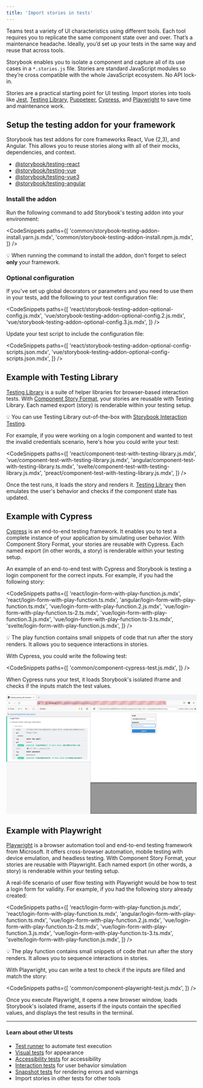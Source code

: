 ```yaml
---
title: 'Import stories in tests'
---
```


Teams test a variety of UI characteristics using different tools. Each tool requires you to replicate the same component state over and over. That’s a maintenance headache. Ideally, you’d set up your tests in the same way and reuse that across tools.

Storybook enables you to isolate a component and capture all of its use cases in a `*.stories.js` file. Stories are standard JavaScript modules so they’re cross compatible with the whole JavaScript ecosystem. No API lock-in.

Stories are a practical starting point for UI testing. Import stories into tools like [Jest](https://jestjs.io/), [Testing Library](https://testing-library.com/), [Puppeteer](https://pptr.dev/), [Cypress](https://www.cypress.io/), and [Playwright](https://playwright.dev/) to save time and maintenance work.

## Setup the testing addon for your framework

Storybook has test addons for core frameworks React, Vue (2,3), and Angular. This allows you to reuse stories along with all of their mocks, dependencies, and context.

- [@storybook/testing-react](https://storybook.js.org/addons/@storybook/testing-react)
- [@storybook/testing-vue](https://storybook.js.org/addons/@storybook/testing-vue)
- [@storybook/testing-vue3](https://storybook.js.org/addons/@storybook/testing-vue3)
- [@storybook/testing-angular](https://storybook.js.org/addons/@storybook/testing-angular)

### Install the addon

Run the following command to add Storybook's testing addon into your environment:

<!-- prettier-ignore-start -->

<CodeSnippets
  paths={[
    'common/storybook-testing-addon-install.yarn.js.mdx',
    'common/storybook-testing-addon-install.npm.js.mdx',
  ]}
/>

<!-- prettier-ignore-end -->

<div class="aside">

💡 When running the command to install the addon, don't forget to select **only** your framework.

</div>

### Optional configuration

If you've set up global decorators or parameters and you need to use them in your tests, add the following to your test configuration file:

<!-- prettier-ignore-start -->

<CodeSnippets
  paths={[
    'react/storybook-testing-addon-optional-config.js.mdx',
    'vue/storybook-testing-addon-optional-config.2.js.mdx',
    'vue/storybook-testing-addon-optional-config.3.js.mdx',
  ]}
/>

<!-- prettier-ignore-end -->

Update your test script to include the configuration file:

<!-- prettier-ignore-start -->

<CodeSnippets
  paths={[
    'react/storybook-testing-addon-optional-config-scripts.json.mdx',
    'vue/storybook-testing-addon-optional-config-scripts.json.mdx',
  ]}
/>

<!-- prettier-ignore-end -->

## Example with Testing Library

[Testing Library](https://testing-library.com/) is a suite of helper libraries for browser-based interaction tests. With [Component Story Format](../api/csf.md), your stories are reusable with Testing Library. Each named export (story) is renderable within your testing setup.

<div class="aside">

💡 You can use Testing Library out-of-the-box with [Storybook Interaction Testing](./interaction-testing.md).

</div>

For example, if you were working on a login component and wanted to test the invalid credentials scenario, here's how you could write your test:

<!-- prettier-ignore-start -->

<CodeSnippets
  paths={[
    'react/component-test-with-testing-library.js.mdx',
    'vue/component-test-with-testing-library.js.mdx',
    'angular/component-test-with-testing-library.ts.mdx',
    'svelte/component-test-with-testing-library.js.mdx',
    'preact/component-test-with-testing-library.js.mdx',
  ]}
/>

<!-- prettier-ignore-end -->

Once the test runs, it loads the story and renders it. [Testing Library](https://testing-library.com/) then emulates the user's behavior and checks if the component state has updated.

## Example with Cypress

[Cypress](https://www.cypress.io/) is an end-to-end testing framework. It enables you to test a complete instance of your application by simulating user behavior. With Component Story Format, your stories are reusable with Cypress. Each named export (in other words, a story) is renderable within your testing setup.

An example of an end-to-end test with Cypress and Storybook is testing a login component for the correct inputs. For example, if you had the following story:

<!-- prettier-ignore-start -->

<CodeSnippets
  paths={[
    'react/login-form-with-play-function.js.mdx',
    'react/login-form-with-play-function.ts.mdx',
    'angular/login-form-with-play-function.ts.mdx',
    'vue/login-form-with-play-function.2.js.mdx',
    'vue/login-form-with-play-function.ts-2.ts.mdx',
    'vue/login-form-with-play-function.3.js.mdx',
    'vue/login-form-with-play-function.ts-3.ts.mdx',
    'svelte/login-form-with-play-function.js.mdx',
  ]}
/>

<!-- prettier-ignore-end -->

<div class="aside">
 💡 The play function contains small snippets of code that run after the story renders. It allows you to sequence interactions in stories.

</div>

With Cypress, you could write the following test:

<!-- prettier-ignore-start -->

<CodeSnippets
  paths={[
    'common/component-cypress-test.js.mdx',
  ]}
/>

<!-- prettier-ignore-end -->

When Cypress runs your test, it loads Storybook's isolated iframe and checks if the inputs match the test values.

![Cypress running successfully](./cypress-success-run-tests-optimized.png)

## Example with Playwright

[Playwright](https://playwright.dev/) is a browser automation tool and end-to-end testing framework from Microsoft. It offers cross-browser automation, mobile testing with device emulation, and headless testing. With Component Story Format, your stories are reusable with Playwright. Each named export (in other words, a story) is renderable within your testing setup.

A real-life scenario of user flow testing with Playwright would be how to test a login form for validity. For example, if you had the following story already created:

<!-- prettier-ignore-start -->

<CodeSnippets
  paths={[
    'react/login-form-with-play-function.js.mdx',
    'react/login-form-with-play-function.ts.mdx',
    'angular/login-form-with-play-function.ts.mdx',
    'vue/login-form-with-play-function.2.js.mdx',
    'vue/login-form-with-play-function.ts-2.ts.mdx',
    'vue/login-form-with-play-function.3.js.mdx',
    'vue/login-form-with-play-function.ts-3.ts.mdx',
    'svelte/login-form-with-play-function.js.mdx',
  ]}
/>

<!-- prettier-ignore-end -->

<div class="aside">
 💡 The play function contains small snippets of code that run after the story renders. It allows you to sequence interactions in stories.
</div>

With Playwright, you can write a test to check if the inputs are filled and match the story:

<!-- prettier-ignore-start -->

<CodeSnippets
  paths={[
    'common/component-playwright-test.js.mdx',
  ]}
/>

<!-- prettier-ignore-end -->

Once you execute Playwright, it opens a new browser window, loads Storybook's isolated iframe, asserts if the inputs contain the specified values, and displays the test results in the terminal.

---

#### Learn about other UI tests

- [Test runner](./test-runner.md) to automate test execution
- [Visual tests](./visual-testing.md) for appearance
- [Accessibility tests](./accessibility-testing.md) for accessibility
- [Interaction tests](./interaction-testing.md) for user behavior simulation
- [Snapshot tests](./snapshot-testing.md) for rendering errors and warnings
- Import stories in other tests for other tools